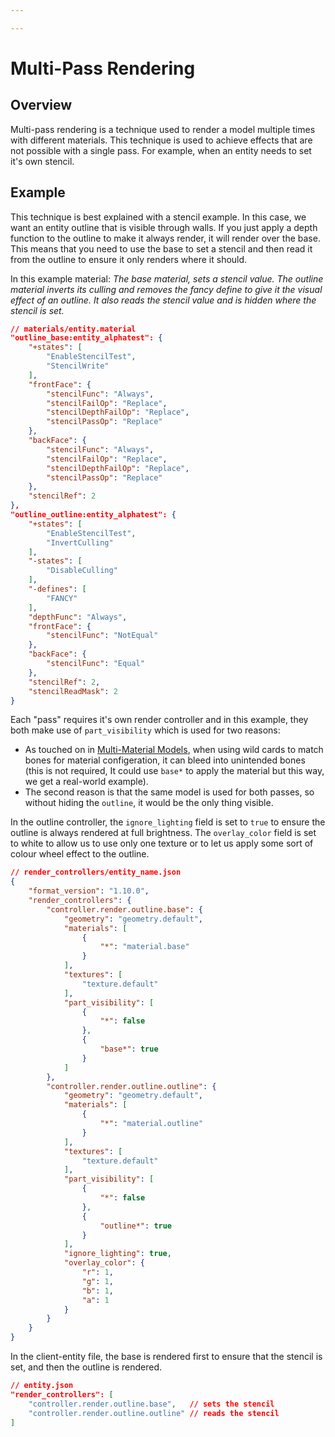 ```yaml
---

---
```


# Multi-Pass Rendering

## Overview
Multi-pass rendering is a technique used to render a model multiple times with different materials. This technique is used to achieve effects that are not possible with a single pass. For example, when an entity needs to set it's own stencil.

## Example
This technique is best explained with a stencil example. In this case, we want an entity outline that is visible through walls. If you just apply a depth function to the outline to make it always render, it will render over the base. This means that you need to use the base to set a stencil and then read it from the outline to ensure it only renders where it should.

In this example material: *The base material, sets a stencil value. The outline material inverts its culling and removes the fancy define to give it the visual effect of an outline. It also reads the stencil value and is hidden where the stencil is set.*

```json
// materials/entity.material
"outline_base:entity_alphatest": {
	"+states": [
		"EnableStencilTest",
		"StencilWrite"
	],
	"frontFace": {
		"stencilFunc": "Always",
		"stencilFailOp": "Replace",
		"stencilDepthFailOp": "Replace",
		"stencilPassOp": "Replace"
	},
	"backFace": {
		"stencilFunc": "Always",
		"stencilFailOp": "Replace",
		"stencilDepthFailOp": "Replace",
		"stencilPassOp": "Replace"
	},
	"stencilRef": 2
},
"outline_outline:entity_alphatest": {
	"+states": [
		"EnableStencilTest",
		"InvertCulling"
	],
	"-states": [
		"DisableCulling"
	],
	"-defines": [
		"FANCY"
	],
	"depthFunc": "Always",
	"frontFace": {
		"stencilFunc": "NotEqual"
	},
	"backFace": {
		"stencilFunc": "Equal"
	},
	"stencilRef": 2,
	"stencilReadMask": 2
}
```


Each "pass" requires it's own render controller and in this example, they both make use of `part_visibility` which is used for two reasons:
- As touched on in [Multi-Material Models](/materials/techniques/MultiMaterial%20models.md), when using wild cards to match bones for material configeration, it can bleed into unintended bones (this is not required, It could use `base*` to apply the material but this way, we get a real-world example).
- The second reason is that the same model is used for both passes, so without hiding the `outline`, it would be the only thing visible.

In the outline controller, the `ignore_lighting` field is set to `true` to ensure the outline is always rendered at full brightness. The `overlay_color` field is set to white to allow us to use only one texture or to let us apply some sort of colour wheel effect to the outline.

```json
// render_controllers/entity_name.json
{
    "format_version": "1.10.0",
    "render_controllers": {
        "controller.render.outline.base": {
            "geometry": "geometry.default",
            "materials": [
                {
                    "*": "material.base"
                }
            ],
            "textures": [
                "texture.default"
            ],
            "part_visibility": [
                {
                    "*": false
                },
                {
                    "base*": true
                }
            ]
        },
        "controller.render.outline.outline": {
            "geometry": "geometry.default",
            "materials": [
                {
                    "*": "material.outline"
                }
            ],
            "textures": [
                "texture.default"
            ],
            "part_visibility": [
                {
                    "*": false
                },
                {
                    "outline*": true
                }
            ],
            "ignore_lighting": true,
            "overlay_color": {
                "r": 1,
                "g": 1,
                "b": 1,
                "a": 1
            }
        }
    }
}
```

In the client-entity file, the base is rendered first to ensure that the stencil is set, and then the outline is rendered.
```json
// entity.json
"render_controllers": [
	"controller.render.outline.base",   // sets the stencil
	"controller.render.outline.outline" // reads the stencil
]
```